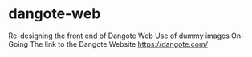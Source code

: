 # dangote-web
Re-designing the front end of Dangote Web 
Use of dummy images
On-Going
The link to the Dangote Website https://dangote.com/

